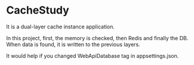 # CacheStudy

It is a dual-layer cache instance application.

In this project, first, the memory is checked, then Redis and finally the DB. When data is found, it is written to the previous layers. 

It would help if you changed WebApiDatabase tag in appsettings.json. 
